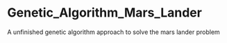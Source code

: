 # Genetic_Algorithm_Mars_Lander
 A unfinished genetic algorithm approach to solve the mars lander problem
